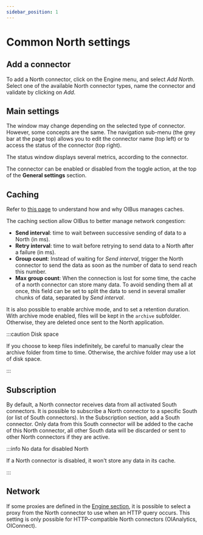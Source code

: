 ```yaml
---
sidebar_position: 1
---
```


# Common North settings
## Add a connector
To add a North connector, click on the Engine menu, and select _Add North_. Select one of the available North connector 
types, name the connector and validate by clicking on _Add_.

## Main settings
The window may change depending on the selected type of connector. However, some concepts are the same. The 
navigation sub-menu (the grey bar at the page top) allows you to edit the connector name (top left) or to access the 
status of the connector (top right).

The status window displays several metrics, according to the connector.

The connector can be enabled or disabled from the toggle action, at the top of the **General settings** section.

## Caching
Refer to [this page](docs/guide/engine/cache-and-archive.md) to understand how and why OIBus manages caches.

The caching section allow OIBus to better manage network congestion:
- **Send interval**: time to wait between successive sending of data to a North (in ms).
- **Retry interval**: time to wait before retrying to send data to a North after a failure (in ms).
- **Group count**: Instead of waiting for _Send interval_, trigger the North connector to send the data as soon as the 
number of data to send reach this number.
- **Max group count**: When the connection is lost for some time, the cache of a north connector can store many data. 
To avoid sending them all at once, this field can be set to split the data to send in several smaller chunks of data, 
separated by _Send interval_.

It is also possible to enable archive mode, and to set a retention duration. With archive mode enabled, files will be
kept in the `archive` subfolder. Otherwise, they are deleted once sent to the North application.

:::caution Disk space

If you choose to keep files indefinitely, be careful to manually clear the archive folder from time to time. Otherwise, 
the archive folder may use a lot of disk space.

:::

## Subscription
By default, a North connector receives data from all activated South connectors. It is possible to subscribe a 
North connector to a specific South (or list of South connectors). In the Subscription section, add a South connector.
Only data from this South connector will be added to the cache of this North connector, all other South data will be 
discarded or sent to other North connectors if they are active.

:::info No data for disabled North

If a North connector is disabled, it won't store any data in its cache.

:::

## Network
If some proxies are defined in the [Engine section](docs/guide/engine/proxy.md), it is possible to select a proxy from the 
North connector to use when an HTTP query occurs. This setting is only possible for HTTP-compatible North connectors
(OIAnalytics, OIConnect).



